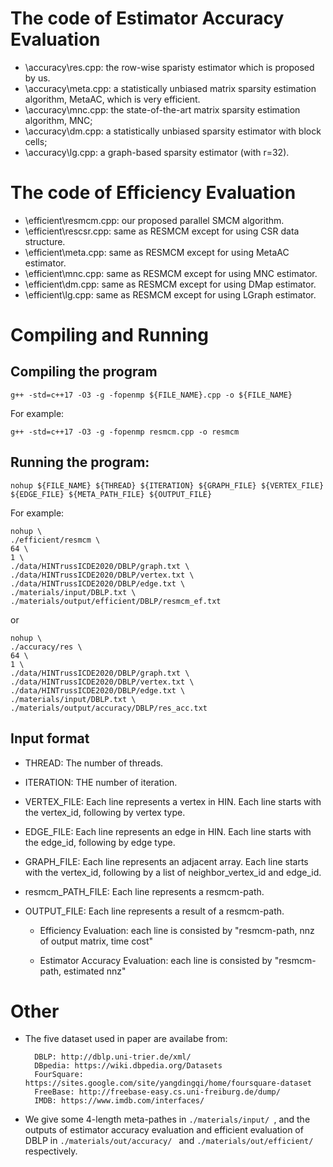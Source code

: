 # The code of Estimator Accuracy Evaluation
* \accuracy\res.cpp: the row-wise sparisty estimator which is proposed by us. 
* \accuracy\meta.cpp: a statistically unbiased matrix sparsity estimation algorithm, MetaAC, which is very efficient.
* \accuracy\mnc.cpp: the state-of-the-art matrix sparsity estimation algorithm, MNC;
* \accuracy\dm.cpp: a statistically unbiased sparsity estimator with block cells;
* \accuracy\lg.cpp: a graph-based sparsity estimator (with r=32).

# The code of Efficiency Evaluation
* \efficient\resmcm.cpp: our proposed parallel SMCM algorithm.
* \efficient\rescsr.cpp: same as RESMCM except for using CSR data structure.
* \efficient\meta.cpp: same as RESMCM except for using MetaAC estimator.
* \efficient\mnc.cpp: same as RESMCM except for using MNC estimator.
* \efficient\dm.cpp: same as RESMCM except for using DMap estimator.
* \efficient\lg.cpp: same as RESMCM except for using LGraph estimator.

# Compiling and Running
## Compiling the program
```
g++ -std=c++17 -O3 -g -fopenmp ${FILE_NAME}.cpp -o ${FILE_NAME}
```

For example:
```
g++ -std=c++17 -O3 -g -fopenmp resmcm.cpp -o resmcm
```


## Running the program:
```
nohup ${FILE_NAME} ${THREAD} ${ITERATION} ${GRAPH_FILE} ${VERTEX_FILE} ${EDGE_FILE} ${META_PATH_FILE} ${OUTPUT_FILE} 
```

For example:
```
nohup \
./efficient/resmcm \
64 \
1 \
./data/HINTrussICDE2020/DBLP/graph.txt \
./data/HINTrussICDE2020/DBLP/vertex.txt \
./data/HINTrussICDE2020/DBLP/edge.txt \
./materials/input/DBLP.txt \
./materials/output/efficient/DBLP/resmcm_ef.txt
```
or
```
nohup \
./accuracy/res \
64 \
1 \
./data/HINTrussICDE2020/DBLP/graph.txt \
./data/HINTrussICDE2020/DBLP/vertex.txt \
./data/HINTrussICDE2020/DBLP/edge.txt \
./materials/input/DBLP.txt \
./materials/output/accuracy/DBLP/res_acc.txt
```


## Input format
* THREAD:
The number of threads.

* ITERATION:
THE number of iteration.

* VERTEX_FILE:
Each line represents a vertex in HIN. Each line starts with the vertex_id, following by vertex type.


* EDGE_FILE:
Each line represents an edge in HIN. Each line starts with the edge_id, following by edge type.

* GRAPH_FILE:
Each line represents an adjacent array. Each line starts with the vertex_id, following by a list of neighbor_vertex_id and edge_id.

* resmcm_PATH_FILE:
Each line represents a resmcm-path.

* OUTPUT_FILE:
Each line represents a result of a resmcm-path.

    * Efficiency Evaluation: each line is consisted by "resmcm-path, nnz of output matrix, time cost"

    * Estimator Accuracy Evaluation: each line is consisted by "resmcm-path, estimated nnz"

# Other
* The five dataset used in paper are availabe from:

        DBLP: http://dblp.uni-trier.de/xml/
        DBpedia: https://wiki.dbpedia.org/Datasets
        FourSquare: https://sites.google.com/site/yangdingqi/home/foursquare-dataset
        FreeBase: http://freebase-easy.cs.uni-freiburg.de/dump/
        IMDB: https://www.imdb.com/interfaces/

* We give some 4-length meta-pathes in ```./materials/input/ ```, and the outputs of estimator accuracy evaluation and efficient evaluation of DBLP in ```./materials/out/accuracy/ ``` and ```./materials/out/efficient/ ``` respectively.

